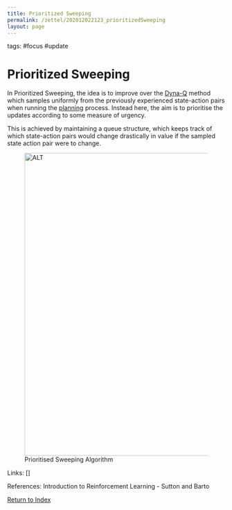```yaml
---
title: Prioritized Sweeping
permalink: /zettel/202012022123_prioritizedSweeping
layout: page
---
```

tags: #focus #update

# Prioritized Sweeping

In Prioritized Sweeping, the idea is to improve over the [Dyna-Q](202012020018_tabularDynaQ) method 
which samples uniformly from the previously experienced state-action pairs when running 
the [planning](202012012357_rlPlanning) process. Instead here, the aim is to 
prioritise the updates according to some measure of urgency. 

This is achieved by maintaining a queue structure, which keeps track of 
which state-action pairs would change drastically in value if the sampled 
state action pair were to change.

<figure>
  <img src="/zettel/Images/ReinforcementLearning/PrioritizedSweepingDeterministic.png"
     alt="ALT"
     class="centerImage"
     style="width: 700px;" />
  <figcaption> Prioritised Sweeping Algorithm </figcaption>     
</figure>

Links: []

References: Introduction to Reinforcement Learning - Sutton and Barto

[Return to Index](index)